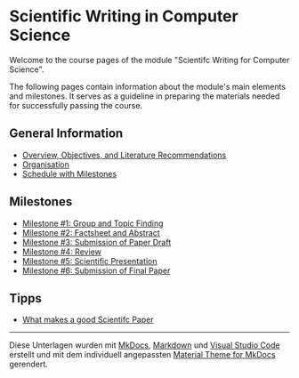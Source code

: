# Scientific Writing in Computer Science

 Welcome to the course pages of the module "Scientifc Writing for Computer Science".

<!-- Stand: 2019-03-18 -->

The following pages contain information about the module's main elements and milestones. It serves as a guideline in preparing the materials needed for successfully passing the course.


## General Information

* [Overview, Objectives, and Literature Recommendations](objectives.md)
* [Organisation](organisation.md)
* [Schedule with Milestones](schedule.md)


## Milestones

* [Milestone #1: Group and Topic Finding](milestone1.md) 
* [Milestone #2: Factsheet and Abstract](milestone2.md) 
* [Milestone #3: Submission of Paper Draft](milestone3.md) 
* [Milestone #4: Review](milestone1.md) 
* [Milestone #5: Scientific Presentation](milestone1.md) 
* [Milestone #6: Submission of Final Paper](milestone1.md) 

## Tipps

* [What makes a good Scientifc Paper](good_paper.md) 



----
Diese Unterlagen wurden mit [MkDocs](http://mkdocs.org), [Markdown](https://en.wikipedia.org/wiki/Markdown) und [Visual Studio Code](https://code.visualstudio.com/) erstellt und mit dem individuell angepassten [Material Theme for MkDocs](https://squidfunk.github.io/mkdocs-material/) gerendert.
